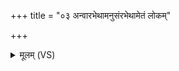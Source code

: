 +++
title = "०३ अन्वारभेथामनुसंरभेथामेतं लोकम्"

+++
<details><summary>मूलम् (VS)</summary>

अ॒न्वार॑भेथामनु॒संर॑भेथामे॒तं लो॒कं श्र॒द्दधा॑नाः सचन्ते।  
यद्वां॑ प॒क्वं परि॑विष्टम॒ग्नौ तस्य॒ गुप्त॑ये दम्पती॒ सं श्र॑येथाम् ॥
</details>